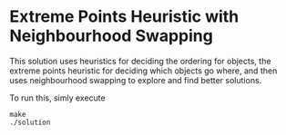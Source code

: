 # Extreme Points Heuristic with Neighbourhood Swapping

This solution uses heuristics for deciding the ordering for objects, the extreme points heuristic for deciding which objects go where, and then uses neighbourhood swapping to explore and find better solutions.

To run this, simly execute
```
make
./solution
```


